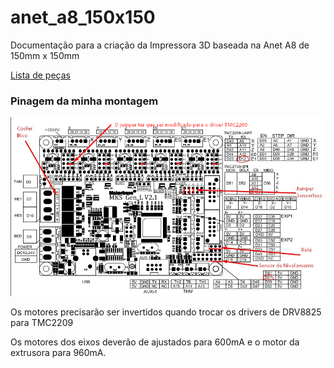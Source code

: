 # anet_a8_150x150
Documentação para a criação da Impressora 3D baseada na Anet A8 de 150mm x 150mm


[Lista de peças](https://docs.google.com/spreadsheets/d/166N1_jKjehIjcxCUM2Ibk8MToJvCky88ICG7slx1OKs/edit#gid=0)

### Pinagem da minha montagem
![Minha Montagem](/Pinout1.png "Minha Montagem")

Os motores precisarão ser invertidos quando trocar os drivers de DRV8825 para TMC2209

Os motores dos eixos deverão de ajustados para 600mA e o motor da extrusora para 960mA. 
